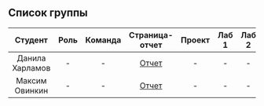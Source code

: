 
## Список группы

| Студент | Роль | Команда | Страница-отчет | Проект | Лаб 1 | Лаб 2 | Лаб 3 |
| :---:   | :-:  |   :-:   |     :-:        |  :-:   |  :-:  |   :-: |   :-: |
| Данила Харламов | - | - | [Отчет]() | - | - | - | - |
| Максим Овинкин| - | - | [Отчет]() | - | - | - | - |
